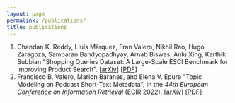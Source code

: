 ```yaml
---
layout: page
permalink: /publications/
title: publications
---
```



1. Chandan K. Reddy, Lluís Màrquez, Fran Valero, Nikhil Rao, Hugo Zaragoza, Sambaran Bandyopadhyay, Arnab Biswas, Anlu Xing, Karthik Subbian "Shopping Queries Dataset: A Large-Scale ESCI Benchmark for Improving Product Search". [<a href="https://arxiv.org/abs/2206.06588">arXiv</a>] [<a href="https://arxiv.org/pdf/2206.06588">PDF</a>]
2. Francisco B. Valero, Marion Baranes, and Elena V. Epure "Topic Modeling on Podcast Short‑Text Metadata", in the *44th European Conference on Information Retrieval* (ECIR 2022). [<a href="https://arxiv.org/abs/2201.04419">arXiv</a>] [<a href="https://arxiv.org/pdf/2201.04419">PDF</a>] 



